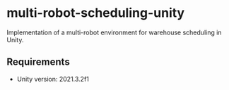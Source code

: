 # multi-robot-scheduling-unity
Implementation of a multi-robot environment for warehouse scheduling in Unity.

## Requirements
- Unity version: 2021.3.2f1

